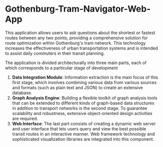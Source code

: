 # Gothenburg-Tram-Navigator-Web-App

This application allows users to ask questions about the shortest or fastest routes between any two points, providing a comprehensive solution for route optimization within Gothenburg's tram network. This technology increases the effectiveness of urban transportation systems and is intended to assist daily commuters in their transit planning.

The application is divided architecturally into three main parts, each of which corresponds to a particular stage of development 

1. **Data Integration Module**: Information extraction is the main focus of this first stage, which involves combining various data from various sources and formats (such as plain text and JSON) to create an extensive database.
2. **Graph Analysis Engine**: Building a flexible toolkit of graph analysis tools that can be extended to different kinds of graph-based data structures in addition to transport networks is the second stage. To guarantee scalability and robustness, extensive object-oriented design activities are required.
3. **Web Interface**: The last part consists of creating a dynamic web server and user interface that lets users query and view the best possible transit routes in an interactive manner. Web framework technology and sophisticated visualization libraries are integrated into this component.






